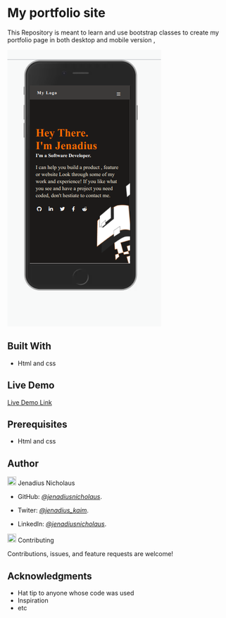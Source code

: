 # My  portfolio site

This Repository is meant to learn and use bootstrap classes to create my portfolio page in both desktop and mobile version ,

![screenshot](https://github.com/jenadiusnicholaus/my-portfolio-site/blob/main/assets/img/mobileversion.png)

## Built With

- Html and css

## Live Demo

[Live Demo Link](https://jenadiusnicholaus.github.io/my-portfolio-site/)

## Prerequisites

- Html and css

## Author

<img src="https://github.githubassets.com/images/icons/emoji/unicode/1f464.png" width="20" height=" 20" /> Jenadius Nicholaus

- GitHub: *[@jenadiusnicholaus](https://github.com/jenadiusnicholaus/)*.

- Twiter: *[@jenadius_kaim](https://twitter.com/jenadius_kaim)*.

- LinkedIn: *[@jenadiusnicholaus](https://www.linkedin.com/in/jenadius-nicholaus-73126819b/)*.

<img src="https://github.githubassets.com/images/icons/emoji/unicode/1f91d.png" width="20" height=" 20" /> Contributing

 Contributions, issues, and feature requests are welcome!

## Acknowledgments

- Hat tip to anyone whose code was used
- Inspiration
- etc
